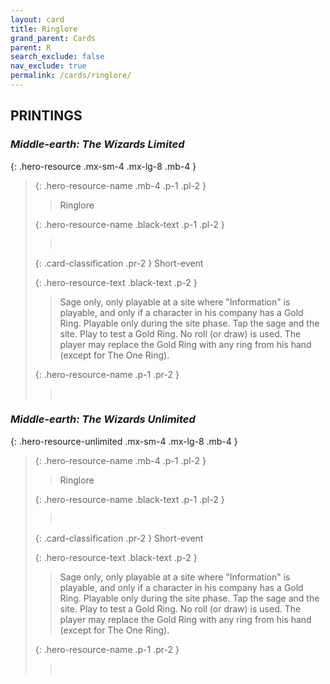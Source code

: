 ```yaml
---
layout: card
title: Ringlore
grand_parent: Cards
parent: R
search_exclude: false
nav_exclude: true
permalink: /cards/ringlore/
---
```


## PRINTINGS


### _Middle-earth: The Wizards Limited_

{: .hero-resource .mx-sm-4 .mx-lg-8 .mb-4 }
> {: .hero-resource-name .mb-4 .p-1 .pl-2 }
> > <div class="card-mp"></div>
> > <div class="card-name">Ringlore</div>
>
> {: .hero-resource-name .black-text .p-1 .pl-2 }
> > &nbsp;
>
> {: .card-classification .pr-2 }
> Short-event
>
> {: .hero-resource-text .black-text .p-2 }
> > Sage only, only playable at a site where "Information" is playable, and only if a character in his company has a Gold Ring. Playable only during the site phase. Tap the sage and the site. Play to test a Gold Ring. No roll (or draw) is used. The player may replace the Gold Ring with any ring from his hand (except for The One Ring).  
> 
> {: .hero-resource-name .p-1 .pr-2 }
> > <div class="card-shield"></div>
> > <div class="card-corruption">&nbsp;</div>

### _Middle-earth: The Wizards Unlimited_

{: .hero-resource-unlimited .mx-sm-4 .mx-lg-8 .mb-4 }
> {: .hero-resource-name .mb-4 .p-1 .pl-2 }
> > <div class="card-mp"></div>
> > <div class="card-name">Ringlore</div>
>
> {: .hero-resource-name .black-text .p-1 .pl-2 }
> > &nbsp;
>
> {: .card-classification .pr-2 }
> Short-event
>
> {: .hero-resource-text .black-text .p-2 }
> > Sage only, only playable at a site where "Information" is playable, and only if a character in his company has a Gold Ring. Playable only during the site phase. Tap the sage and the site. Play to test a Gold Ring. No roll (or draw) is used. The player may replace the Gold Ring with any ring from his hand (except for The One Ring).  
> 
> {: .hero-resource-name .p-1 .pr-2 }
> > <div class="card-shield"></div>
> > <div class="card-corruption">&nbsp;</div>
